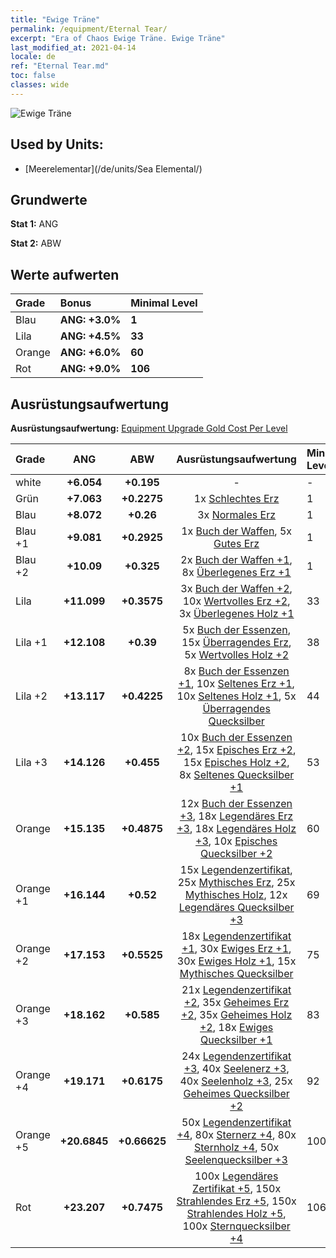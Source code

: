 ```yaml
---
title: "Ewige Träne"
permalink: /equipment/Eternal Tear/
excerpt: "Era of Chaos Ewige Träne. Ewige Träne"
last_modified_at: 2021-04-14
locale: de
ref: "Eternal Tear.md"
toc: false
classes: wide
---
```


  ![Ewige Träne](/images/e/e_99031.png)

## Used by Units:

* [Meerelementar](/de/units/Sea Elemental/) 


## Grundwerte
 **Stat 1:** ANG

 **Stat 2:** ABW

## Werte aufwerten

  |     Grade    |   Bonus | Minimal Level | 
  |:-------------|:--------|:--------------| 
  | Blau | **ANG: +3.0%** | **1** | 
  | Lila | **ANG: +4.5%** | **33** | 
  | Orange | **ANG: +6.0%** | **60** | 
  | Rot | **ANG: +9.0%** | **106** | 


## Ausrüstungsaufwertung
 **Ausrüstungsaufwertung:** [Equipment Upgrade Gold Cost Per Level](/equipment/EquipmentUpgradeCostPerLevel/) 

  |          Grade      | ANG | ABW | Ausrüstungsaufwertung | Minimal Level |
  |:--------------------|:---------:|:---------:|:----------------:|:--------------|
  | white | **+6.054** | **+0.195** | - | - |
  | Grün | **+7.063** | **+0.2275** | 1x [Schlechtes Erz](/de/Items/mat_1/) | 1 |
  | Blau | **+8.072** | **+0.26** | 3x [Normales Erz](/de/Items/mat_6/) | 1 |
  | Blau +1 | **+9.081** | **+0.2925** | 1x [Buch der Waffen](/de/Items/mat_18/), 5x [Gutes Erz](/de/Items/mat_12/) | 1 |
  | Blau +2 | **+10.09** | **+0.325** | 2x [Buch der Waffen +1](/de/Items/mat_25/), 8x [Überlegenes Erz +1](/de/Items/mat_19/) | 1 |
  | Lila | **+11.099** | **+0.3575** | 3x [Buch der Waffen +2](/de/Items/mat_32/), 10x [Wertvolles Erz +2](/de/Items/mat_26/), 3x [Überlegenes Holz +1](/de/Items/mat_20/) | 33 |
  | Lila +1 | **+12.108** | **+0.39** | 5x [Buch der Essenzen](/de/Items/mat_39/), 15x [Überragendes Erz](/de/Items/mat_33/), 5x [Wertvolles Holz +2](/de/Items/mat_27/) | 38 |
  | Lila +2 | **+13.117** | **+0.4225** | 8x [Buch der Essenzen +1](/de/Items/mat_46/), 10x [Seltenes Erz +1](/de/Items/mat_40/), 10x [Seltenes Holz +1](/de/Items/mat_41/), 5x [Überragendes Quecksilber](/de/Items/mat_35/) | 44 |
  | Lila +3 | **+14.126** | **+0.455** | 10x [Buch der Essenzen +2](/de/Items/mat_53/), 15x [Episches Erz +2](/de/Items/mat_47/), 15x [Episches Holz +2](/de/Items/mat_48/), 8x [Seltenes Quecksilber +1](/de/Items/mat_42/) | 53 |
  | Orange | **+15.135** | **+0.4875** | 12x [Buch der Essenzen +3](/de/Items/mat_60/), 18x [Legendäres Erz +3](/de/Items/mat_54/), 18x [Legendäres Holz +3](/de/Items/mat_55/), 10x [Episches Quecksilber +2](/de/Items/mat_49/) | 60 |
  | Orange +1 | **+16.144** | **+0.52** | 15x [Legendenzertifikat](/de/Items/mat_67/), 25x [Mythisches Erz](/de/Items/mat_61/), 25x [Mythisches Holz](/de/Items/mat_62/), 12x [Legendäres Quecksilber +3](/de/Items/mat_56/) | 69 |
  | Orange +2 | **+17.153** | **+0.5525** | 18x [Legendenzertifikat +1](/de/Items/mat_74/), 30x [Ewiges Erz +1](/de/Items/mat_68/), 30x [Ewiges Holz +1](/de/Items/mat_69/), 15x [Mythisches Quecksilber](/de/Items/mat_63/) | 75 |
  | Orange +3 | **+18.162** | **+0.585** | 21x [Legendenzertifikat +2](/de/Items/mat_81/), 35x [Geheimes Erz +2](/de/Items/mat_75/), 35x [Geheimes Holz +2](/de/Items/mat_76/), 18x [Ewiges Quecksilber +1](/de/Items/mat_70/) | 83 |
  | Orange +4 | **+19.171** | **+0.6175** | 24x [Legendenzertifikat +3](/de/Items/mat_88/), 40x [Seelenerz +3](/de/Items/mat_82/), 40x [Seelenholz +3](/de/Items/mat_83/), 25x [Geheimes Quecksilber +2](/de/Items/mat_77/) | 92 |
  | Orange +5 | **+20.6845** | **+0.66625** | 50x [Legendenzertifikat +4](/de/Items/mat_95/), 80x [Sternerz +4](/de/Items/mat_89/), 80x [Sternholz +4](/de/Items/mat_90/), 50x [Seelenquecksilber +3](/de/Items/mat_84/) | 100 |
  | Rot | **+23.207** | **+0.7475** | 100x [Legendäres Zertifikat +5](/de/Items/mat_102/), 150x [Strahlendes Erz +5](/de/Items/mat_96/), 150x [Strahlendes Holz +5](/de/Items/mat_97/), 100x [Sternquecksilber +4](/de/Items/mat_91/) | 106 |

